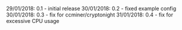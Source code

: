 29/01/2018: 0.1 - initial release
30/01/2018: 0.2 - fixed example config
30/01/2018: 0.3 - fix for ccminer/cryptonight
31/01/2018: 0.4 - fix for excessive CPU usage
